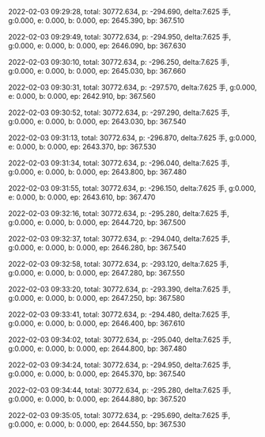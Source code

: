 2022-02-03 09:29:28, total: 30772.634, p: -294.690, delta:7.625 手, g:0.000, e: 0.000, b: 0.000, ep: 2645.390, bp: 367.510

2022-02-03 09:29:49, total: 30772.634, p: -294.950, delta:7.625 手, g:0.000, e: 0.000, b: 0.000, ep: 2646.090, bp: 367.630

2022-02-03 09:30:10, total: 30772.634, p: -296.250, delta:7.625 手, g:0.000, e: 0.000, b: 0.000, ep: 2645.030, bp: 367.660

2022-02-03 09:30:31, total: 30772.634, p: -297.570, delta:7.625 手, g:0.000, e: 0.000, b: 0.000, ep: 2642.910, bp: 367.560

2022-02-03 09:30:52, total: 30772.634, p: -297.290, delta:7.625 手, g:0.000, e: 0.000, b: 0.000, ep: 2643.030, bp: 367.540

2022-02-03 09:31:13, total: 30772.634, p: -296.870, delta:7.625 手, g:0.000, e: 0.000, b: 0.000, ep: 2643.370, bp: 367.530

2022-02-03 09:31:34, total: 30772.634, p: -296.040, delta:7.625 手, g:0.000, e: 0.000, b: 0.000, ep: 2643.800, bp: 367.480

2022-02-03 09:31:55, total: 30772.634, p: -296.150, delta:7.625 手, g:0.000, e: 0.000, b: 0.000, ep: 2643.610, bp: 367.470

2022-02-03 09:32:16, total: 30772.634, p: -295.280, delta:7.625 手, g:0.000, e: 0.000, b: 0.000, ep: 2644.720, bp: 367.500

2022-02-03 09:32:37, total: 30772.634, p: -294.040, delta:7.625 手, g:0.000, e: 0.000, b: 0.000, ep: 2646.280, bp: 367.540

2022-02-03 09:32:58, total: 30772.634, p: -293.120, delta:7.625 手, g:0.000, e: 0.000, b: 0.000, ep: 2647.280, bp: 367.550

2022-02-03 09:33:20, total: 30772.634, p: -293.390, delta:7.625 手, g:0.000, e: 0.000, b: 0.000, ep: 2647.250, bp: 367.580

2022-02-03 09:33:41, total: 30772.634, p: -294.480, delta:7.625 手, g:0.000, e: 0.000, b: 0.000, ep: 2646.400, bp: 367.610

2022-02-03 09:34:02, total: 30772.634, p: -295.040, delta:7.625 手, g:0.000, e: 0.000, b: 0.000, ep: 2644.800, bp: 367.480

2022-02-03 09:34:24, total: 30772.634, p: -294.950, delta:7.625 手, g:0.000, e: 0.000, b: 0.000, ep: 2645.370, bp: 367.540

2022-02-03 09:34:44, total: 30772.634, p: -295.280, delta:7.625 手, g:0.000, e: 0.000, b: 0.000, ep: 2644.880, bp: 367.520

2022-02-03 09:35:05, total: 30772.634, p: -295.690, delta:7.625 手, g:0.000, e: 0.000, b: 0.000, ep: 2644.550, bp: 367.530